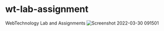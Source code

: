 # wt-lab-assignment
WebTechnology Lab and Assignments
![Screenshot 2022-03-30 091501](https://user-images.githubusercontent.com/101724961/163990509-a7cac25e-dea1-42f7-b462-f8ceea931a56.png)
